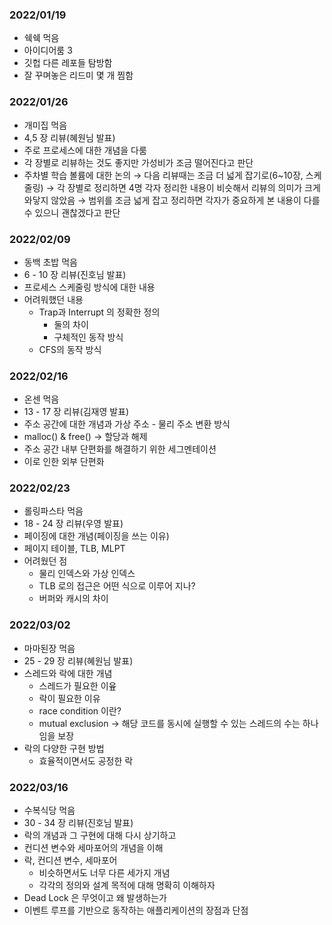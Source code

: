 ### 2022/01/19

- 쉑쉑 먹음
- 아이디어룸 3
- 깃헙 다른 레포들 탐방함
- 잘 꾸며놓은 리드미 몇 개 찜함

### 2022/01/26

- 개미집 먹음
- 4,5 장 리뷰(혜원님 발표)
- 주로 프로세스에 대한 개념을 다룸
- 각 장별로 리뷰하는 것도 좋지만 가성비가 조금 떨어진다고 판단
- 주차별 학습 볼륨에 대한 논의 
→ 다음 리뷰때는 조금 더 넓게 잡기로(6~10장, 스케줄링) 
→ 각 장별로 정리하면 4명 각자 정리한 내용이 비슷해서 리뷰의 의미가 크게 와닿지 않았음
→ 범위를 조금 넓게 잡고 정리하면 각자가 중요하게 본 내용이 다를 수 있으니 괜찮겠다고 판단

### 2022/02/09

- 동백 초밥 먹음
- 6 - 10 장 리뷰(진호님 발표)
- 프로세스 스케줄링 방식에 대한 내용
- 어려워했던 내용
    - Trap과 Interrupt 의 정확한 정의
        - 둘의 차이
        - 구체적인 동작 방식
    - CFS의 동작 방식

### 2022/02/16

- 온센 먹음
- 13 - 17 장 리뷰(김재영 발표)
- 주소 공간에 대한 개념과 가상 주소 - 물리 주소 변환 방식
- malloc() & free() → 할당과 해제
- 주소 공간 내부 단편화를 해결하기 위한 세그멘테이션
- 이로 인한 외부 단편화

### 2022/02/23

- 롤링파스타 먹음
- 18 - 24 장 리뷰(우영 발표)
- 페이징에 대한 개념(페이징을 쓰는 이유)
- 페이지 테이블, TLB, MLPT
- 어려웠던 점
    - 물리 인덱스와 가상 인덱스
    - TLB 로의 접근은 어떤 식으로 이루어 지나?
    - 버퍼와 캐시의 차이

### 2022/03/02

- 마마된장 먹음
- 25 - 29 장 리뷰(혜원님 발표)
- 스레드와 락에 대한 개념
    - 스레드가 필요한 이윺
    - 락이 필요한 이유
    - race condition 이란?
    - mutual exclusion → 해당 코드를 동시에 실행할 수 있는 스레드의 수는 하나임을 보장
- 락의 다양한 구현 방법
    - 효율적이면서도 공정한 락

### 2022/03/16
- 수복식당 먹음
- 30 - 34 장 리뷰(진호님 발표)
- 락의 개념과 그 구현에 대해 다시 상기하고
- 컨디션 변수와 세마포어의 개념을 이해
- 락, 컨디션 변수, 세마포어
    - 비슷하면서도 너무 다른 세가지 개념
    - 각각의 정의와 설계 목적에 대해 명확히 이해하자
- Dead Lock 은 무엇이고 왜 발생하는가
- 이벤트 루프를 기반으로 동작하는 애플리케이션의 장점과 단점
